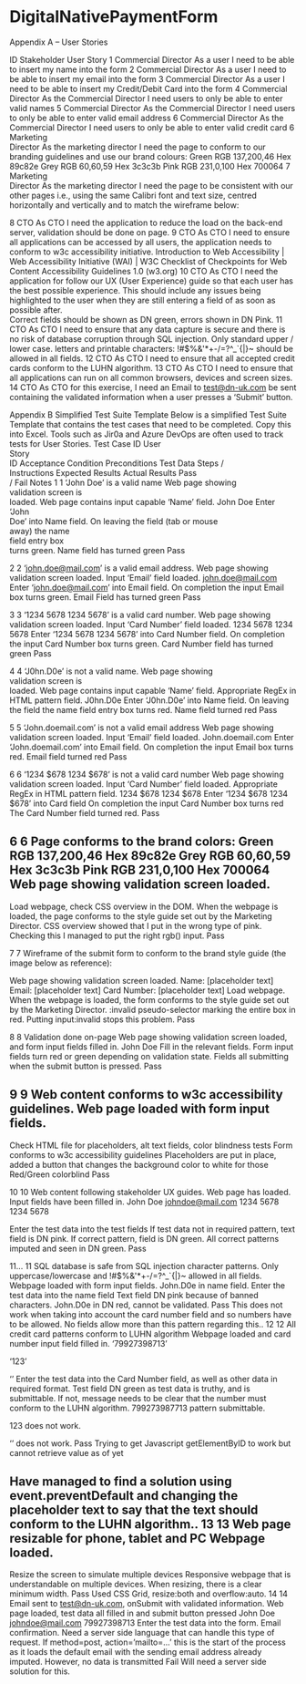 # DigitalNativePaymentForm

Appendix A – User Stories


ID 
Stakeholder 
User Story
1 
Commercial  Director
As a user I need to be able to insert my name into the form
2 
Commercial  Director
As a user I need to be able to insert my email into the form
3 
Commercial  Director
As a user I need to be able to insert my Credit/Debit Card into the form
4 
Commercial  Director
As the Commercial Director I need users to only be able to enter valid names
5 
Commercial  Director
As the Commercial Director I need users to only be able to enter valid email  address
6 
Commercial  Director
As the Commercial Director I need users to only be able to enter valid credit  card
6 
Marketing  
Director
As the marketing director I need the page to conform to our branding  guidelines and use our brand colours: Green RGB 137,200,46 Hex 89c82e  Grey RGB 60,60,59 Hex 3c3c3b Pink RGB 231,0,100 Hex 700064
7 
Marketing  
Director
As the marketing director I need the page to be consistent with our other  pages i.e., using the same Calibri font and text size, centred horizontally and  vertically and to match the wireframe below:

8 
CTO 
As CTO I need the application to reduce the load on the back-end server,  validation should be done on page.
9 
CTO 
As CTO I need to ensure all applications can be accessed by all users, the  application needs to conform to w3c accessibility initiative. Introduction to  Web Accessibility | Web Accessibility Initiative (WAI) | W3C 
Checklist of Checkpoints for Web Content Accessibility Guidelines 1.0  (w3.org)
10 
CTO 
As CTO I need the application for follow our UX (User Experience) guide so  that each user has the best possible experience. This should include any  issues being highlighted to the user when they are still entering a field of as  soon as possible after.  
Correct fields should be shown as DN green, errors shown in DN Pink. 
11 
CTO 
As CTO I need to ensure that any data capture is secure and there is no risk of  database corruption through SQL injection. Only standard upper / lower case.  letters and printable characters: !#$%&'*+-/=?^_`{|}~ should be allowed in  all fields.
12 
CTO 
As CTO I need to ensure that all accepted credit cards conform to the LUHN  algorithm. 
13 
CTO 
As CTO I need to ensure that all applications can run on all common  browsers, devices and screen sizes.
14 
CTO 
As CTO for this exercise, I need an Email to test@dn-uk.com be sent  containing the validated information when a user presses a ‘Submit’ button. 





Appendix B Simplified Test Suite Template 
Below is a simplified Test Suite Template that contains the test cases that need to be completed. 
Copy this into Excel. Tools such as Jir0a and Azure DevOps are often used to track tests for User Stories.
Test 
Case 
ID
User  
Story  
ID
Acceptance Condition 
Preconditions 
Test Data 
Steps /  
Instructions
Expected Results 
Actual Results 
Pass  
/ Fail
Notes
1 
1 
‘John Doe’ is a valid name 
Web page showing  
validation screen is  
loaded. 
Web page contains input capable ‘Name’ field. 
John Doe 
Enter ‘John  
Doe’ into Name  field.
On leaving the field  (tab or mouse  
away) the name  
field entry box  
turns green.
Name field has turned green
Pass


2
2
‘john.doe@mail.com’ is a valid email address.
  Web page showing validation screen loaded. 
Input ‘Email’ field loaded.
john.doe@mail.com
Enter ‘john.doe@mail.com’ into Email field.
On completion the input Email box turns green.
Email Field has turned green
Pass


3
3
‘1234 5678 1234 5678’ is a valid card number. 
Web page showing validation screen loaded.
Input ‘Card Number’ field loaded.
1234 5678 1234 5678
Enter ‘1234 5678 1234 5678’ into Card Number field.
On completion the input Card Number box turns green.
Card Number field has turned green
Pass


4
4
‘J0hn.D0e’ is not a valid name.
Web page showing  
validation screen is  
loaded. 
Web page contains input capable ‘Name’ field. 
Appropriate RegEx in HTML pattern field.
J0hn.D0e
Enter ‘J0hn.D0e’ into Name field.
On leaving the field the name field entry box turns red.
Name field turned red
Pass


5
5
‘John.doemail.com’ is not a valid email address
 Web page showing validation screen loaded. 
Input ‘Email’ field loaded.
John.doemail.com
Enter ‘John.doemail.com’ into Email field.
On completion the input Email box turns red.
Email field turned red
Pass


6
6
‘1234 $678 1234 $678’ is not a valid card number
Web page showing validation screen loaded. 
Input ‘Card Number’ field loaded. Appropriate RegEx in HTML pattern field.
1234 $678 1234 $678
Enter ‘1234 $678 1234 $678’ into Card field
On completion the input Card Number box turns red
The Card Number field turned red.
Pass


6
6
Page conforms to the brand colors: Green RGB 137,200,46 Hex 89c82e  Grey RGB 60,60,59 Hex 3c3c3b Pink RGB 231,0,100 Hex 700064
Web page showing validation screen loaded.
-
Load webpage, check CSS overview in the DOM.
When the webpage is loaded, the page conforms to the style guide set out by the Marketing Director.
CSS overview showed that I put in the wrong type of pink. Checking this I managed to put the right rgb() input.
Pass


7
7
Wireframe of the submit form to conform to the brand style guide (the image below as reference):



Web page showing validation screen loaded.
Name: [placeholder text]
Email: [placeholder text]
Card Number: [placeholder text]
Load webpage.
When the webpage is loaded, the form conforms to the style guide set out by the Marketing Director.
:invalid pseudo-selector marking the entire box in red. Putting input:invalid stops this problem.
Pass


8
8
Validation done on-page
Web page showing validation screen loaded, and form input fields filled in.
John Doe
Fill in the relevant fields.
Form input fields turn red or green depending on validation state.
Fields all submitting when the submit button is pressed.
Pass


9
9
Web content conforms to w3c accessibility guidelines.
Web page loaded with form input fields.
-
Check HTML file for placeholders, alt text fields, color blindness tests
Form conforms to w3c accessibility guidelines
Placeholders are put in place, added a button that changes the background color to white for those Red/Green colorblind
Pass


10
10
Web content following stakeholder UX guides.
Web page has loaded. Input fields have been filled in.
John Doe
johndoe@mail.com
1234 5678 1234 5678


Enter the test data into the test fields
If test data not in required pattern, text field is DN pink. If correct pattern, field is DN green.
All correct patterns imputed and seen in DN green.
Pass


11…
11
SQL database is safe from SQL injection character patterns. Only uppercase/lowercase and  !#$%&'*+-/=?^_`{|}~ allowed in all fields.
Webpage loaded with form input fields.
John.D0e in name field.
Enter the test data into the name field
Text field DN pink because of banned characters.
John.D0e in DN red, cannot be validated.
Pass
This does not work when taking into account the card number field and so numbers have to be allowed.
No fields allow more than this pattern regarding this..
12
12
All credit card patterns conform to LUHN algorithm
Webpage loaded and card number input field filled in.
‘79927398713’

‘123’

‘’
Enter the test data into the Card Number field, as well as other data in required format.
Test field DN green as test data is truthy, and is submittable. If not, message needs to be clear that the number must conform to the LUHN algorithm.
799273987713 pattern submittable.

123 does not work.

‘’ does not work.
Pass
Trying to get Javascript getElementByID to work but cannot retrieve value as of yet

Have managed to find a solution using event.preventDefault and changing the placeholder text to say that the text should conform to the LUHN algorithm.. 
13
13
Web page resizable for phone, tablet and PC
Webpage loaded.
-
Resize the screen to simulate multiple devices
Responsive webpage that is understandable on multiple devices. 
When resizing, there is a clear minimum width. 
Pass
Used CSS Grid, resize:both and overflow:auto.
14
14
Email sent to  test@dn-uk.com, onSubmit with validated information.
Web page loaded, test data all filled in and submit button pressed
John Doe
johndoe@mail.com
79927398713
Enter the test data into the form.
Email confirmation. Need a server side language that can handle this type of request.
If method=post, action=’mailto=...’ this is the start of the process as it loads the default email with the sending email address already imputed. However, no data is transmitted
Fail
Will need a server side solution for this.





